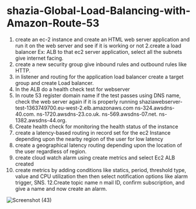 # shazia-Global-Load-Balancing-with-Amazon-Route-53
1. create an ec-2 instance and create an HTML web server application and run it on the web server and see if it is working or not
2.create a load balancer Ex: ALB to that ec2 server application, select all the subnets give internet facing.
4. create a new security group give inbound rules and outbound rules like HTTP.
5. in listener and routing for the application load balancer create a target group and create Load balancer.
6. In the ALB do a health check test for webserver
7. In route 53 register domain name if the test passes using DNS name, check the web server again if it is properly running
shaziawebserver-test-1363749700.eu-west-2.elb.amazonaws.com
ns-324.awsdns-40.com.
ns-1720.awsdns-23.co.uk.
ns-569.awsdns-07.net.
ns-1382.awsdns-44.org.
8. Create health check for monitoring the health status of the instance 
8. create a latency-based routing in record set for the ec2 Instance depending upon the nearby region of the user for low latency
9. create a geographical latency routing depending upon the location of the user regardless of region.
10. create cloud watch alarm using create metrics and select Ec2 ALB created
11. create metrics by adding conditions like statics, period, threshold type, value and CPU utilization then then select notification options like alarm trigger, SNS.
12.Create topic name n mail ID, confirm subscription, and give a name and now create an alarm.

![Screenshot (43)](https://github.com/shaikshaz/shazia-Global-Load-Balancing-with-Amazon-Route-53/assets/154241222/cb94ee6f-3a02-4ab4-8071-12f1b917e0c5)


